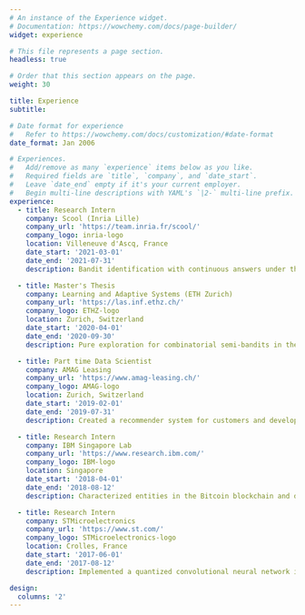 ```yaml
---
# An instance of the Experience widget.
# Documentation: https://wowchemy.com/docs/page-builder/
widget: experience

# This file represents a page section.
headless: true

# Order that this section appears on the page.
weight: 30

title: Experience
subtitle:

# Date format for experience
#   Refer to https://wowchemy.com/docs/customization/#date-format
date_format: Jan 2006

# Experiences.
#   Add/remove as many `experience` items below as you like.
#   Required fields are `title`, `company`, and `date_start`.
#   Leave `date_end` empty if it's your current employer.
#   Begin multi-line descriptions with YAML's `|2-` multi-line prefix.
experience:
  - title: Research Intern
    company: Scool (Inria Lille)
    company_url: 'https://team.inria.fr/scool/'
    company_logo: inria-logo
    location: Villeneuve d'Ascq, France
    date_start: '2021-03-01'
    date_end: '2021-07-31'
    description: Bandit identification with continuous answers under the supervision of Dr. Rémy Degenne.

  - title: Master's Thesis
    company: Learning and Adaptive Systems (ETH Zurich)
    company_url: 'https://las.inf.ethz.ch/'
    company_logo: ETHZ-logo
    location: Zurich, Switzerland
    date_start: '2020-04-01'
    date_end: '2020-09-30'
    description: Pure exploration for combinatorial semi-bandits in the group of Prof. Dr. Andreas Krause.

  - title: Part time Data Scientist 
    company: AMAG Leasing
    company_url: 'https://www.amag-leasing.ch/'
    company_logo: AMAG-logo
    location: Zurich, Switzerland
    date_start: '2019-02-01'
    date_end: '2019-07-31'
    description: Created a recommender system for customers and developed models to predict churn and customer recovery.

  - title: Research Intern
    company: IBM Singapore Lab
    company_url: 'https://www.research.ibm.com/'
    company_logo: IBM-logo
    location: Singapore
    date_start: '2018-04-01'
    date_end: '2018-08-12'
    description: Characterized entities in the Bitcoin blockchain and developed a probabilistic model of its evolution.

  - title: Research Intern
    company: STMicroelectronics
    company_url: 'https://www.st.com/'
    company_logo: STMicroelectronics-logo
    location: Crolles, France
    date_start: '2017-06-01'
    date_end: '2017-08-12'
    description: Implemented a quantized convolutional neural network in order to synthesize it on a electronic chip.

design:
  columns: '2'
---
```

